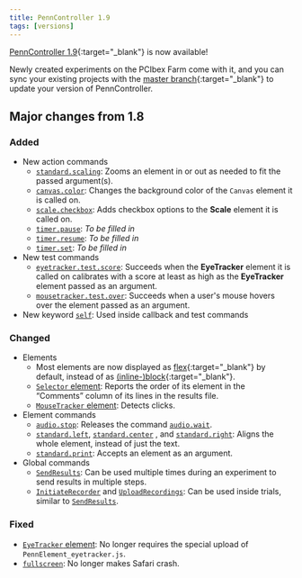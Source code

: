 ```yaml
---
title: PennController 1.9
tags: [versions]
---
```


[PennController 1.9](https://github.com/PennController/penncontroller/tree/master/releases/1.9){:target="_blank"}
is now available!

Newly created experiments on the PCIbex Farm come with it, and you can sync your
existing projects with the [master branch](https://github.com/PennController/Sync){:target="_blank"}
to update your version of PennController.

## Major changes from 1.8

### Added

+ New action commands
  + [`standard.scaling`]({{site.baseurl}}/commands/standard-element-commands/standard-scaling):
  Zooms an element in or out as needed to fit the passed argument(s).
  + [`canvas.color`]({{site.baseurl}}/elements/canvas/canvas-color):
  Changes the background color of the `Canvas` element it is called on.
  + [`scale.checkbox`]({{site.baseurl}}/elements/scale/scale-checkbox):
  Adds checkbox options to the **Scale** element it is called on.
  + [`timer.pause`]({{site.baseurl}}/elements/timer/timer-pause):
  *To be filled in*
  + [`timer.resume`]({{site.baseurl}}/elements/timer/timer-resume):
  *To be filled in*
  + [`timer.set`]({{site.baseurl}}/elements/timer/timer-set):
  *To be filled in*
+ New test commands
  + [`eyetracker.test.score`]({{site.baseurl}}/elements/eyetracker/eyetracker-test-score):
  Succeeds when the **EyeTracker** element it is called on calibrates with a score
  at least as high as the **EyeTracker** element passed as an argument.
  + [`mousetracker.test.over`]({{site.baseurl}}/elements/mousetracker/mousetracker-test-over):
  Succeeds when a user's mouse hovers over the element passed as an argument.
+ New keyword [`self`]({{site.baseurl}}/commands/keywords#self): Used inside callback
and test commands

### Changed

+ Elements
  + Most elements are now displayed as
  [flex](https://www.w3schools.com/css/css3_flexbox.asp){:target="_blank"}
  by default, instead of as
  [(inline-)block](https://www.w3schools.com/css/css_inline-block.asp){:target="_blank"}.
  + [`Selector` element]({{site.baseurl}}/elements/selector):
  Reports the order of its element in the “Comments” column of its lines in
  the results file.
  + [`MouseTracker` element]({{site.baseurl}}/elements/mousetracker):
  Detects clicks.
+ Element commands
  + [`audio.stop`]({{site.baseurl}}/elements/audio/audio-stop):
  Releases the command [`audio.wait`]({{site.baseurl}}/elements/audio/audio-wait).
  + [`standard.left`]({{site.baseurl}}/commands/standard-element-commands/standard-left),
  [`standard.center`]({{site.baseurl}}/commands/standard-element-commands/standard-center)
  , and
  [`standard.right`]({{site.baseurl}}/commands/standard-element-commands/standard-center):
  Aligns the whole element, instead of just the text.
  + [`standard.print`]({{site.baseurl}}/commands/standard-element-commands/standard-print):
  Accepts an element as an argument.
+ Global commands
  + [`SendResults`]({{site.baseurl}}/commands/global-commands/sendresults):
  Can be used multiple times during an experiment to send results in multiple steps.
  + [`InitiateRecorder`]({{site.baseurl}}/commands/global-commands/initiaterecorder)
  and
  [`UploadRecordings`]({{site.baseurl}}/commands/global-commands/uploadrecordings):
  Can be used inside trials, similar to [`SendResults`]({{site.baseurl}}/commands/global-commands/sendresults).

### Fixed

+ [`EyeTracker` element]({{site.baseurl}}/elements/eyetracker):
No longer requires the special upload of `PennElement_eyetracker.js`.
+ [`fullscreen`]({{site.baseurl}}/commands/special-commands/fullscreen):
No longer makes Safari crash.
